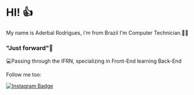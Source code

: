 # HI! 👍

My name is Aderbal Rodrigues, i'm from Brazil I'm Computer Technician.👨‍💻



### "Just forward"🚀
💻Passing through the IFRN, specializing in Front-End 
learning Back-End

Follow me too:

 [![Instagram Badge](https://img.shields.io/badge/-Instagram-violet?style=flat-square&logo=Instagram&logoColor=white&link=https://www.instagram.com/rodri_neto/)](https://www.instagram.com/rodri_neto/)
